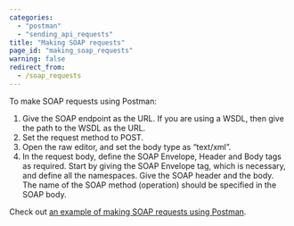 ```yaml
---
categories:
  - "postman"
  - "sending_api_requests"
title: "Making SOAP requests"
page_id: "making_soap_requests"
warning: false
redirect_from:
  - /soap_requests
---
```


To make SOAP requests using Postman:

1. Give the SOAP endpoint as the URL. If you are using a WSDL, then give the path to the WSDL as the URL.
2. Set the request method to POST.
3. Open the raw editor, and set the body type as “text/xml”.
4. In the request body, define the SOAP Envelope, Header and Body tags as required. Start by giving the SOAP Envelope tag, which is necessary, and define all the namespaces. Give the SOAP header and the body. The name of the SOAP method (operation) should be specified in the SOAP body.

Check out [an example of making SOAP requests using Postman](http://blog.getpostman.com/2014/08/22/making-soap-requests-using-postman/).